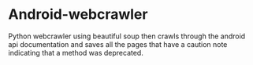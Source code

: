 # Android-webcrawler

Python webcrawler using beautiful soup then crawls through the android api documentation and saves all the pages that have a caution note indicating that a method was deprecated.
